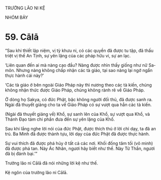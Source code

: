 TRƯỞNG LÃO NI KỆ

NHÓM BẢY

# 59. Cālā

“Sau khi thiết lập niệm, vị tỳ khưu ni, có các quyền đã được tu tập, đã thấu triệt vị thế An Tịnh, sự yên lặng của các pháp hữu vi, sự an lạc.

‘Liên quan đến ai mà nàng cạo đầu? Nàng được nhìn thấy giống như nữ Sa-môn. Nhưng nàng không chấp nhận các tà giáo, tại sao nàng lại ngớ ngẩn thực hành cái này?’

‘Các tà giáo ở bên ngoài Giáo Pháp này thì nương theo các tà kiến, chúng không nhận thức được Giáo Pháp, chúng không rành rẽ về Giáo Pháp.

Ở dòng họ Sakya, có đức Phật, bậc không người đối thủ, đã được sanh ra. Ngài đã thuyết giảng cho ta về Giáo Pháp có sự vượt qua hẳn các tà kiến.

(Ngài đã thuyết giảng về) Khổ, sự sanh lên của Khổ, sự vượt qua Khổ, và Thánh Đạo tám chi phần đưa đến sự yên lặng của Khổ.

Sau khi lắng nghe lời nói của đức Phật, được thích thú ở lời chỉ dạy, ta đã an trú. Ba Minh đã được thành tựu, lời dạy của đức Phật đã được thực hành.

Sự vui thích đã được phá hủy ở tất cả các nơi. Khối đống tăm tối (vô minh) đã được phá tan. Này Ác Nhân, ngươi hãy biết như thế. Này Tử Thần, ngươi đã bị đánh bại.’”

Trưởng lão ni Cālā đã nói những lời kệ như thế.

Kệ ngôn của trưởng lão ni Cālā.
